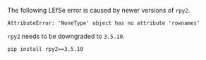 The following LEfSe error is caused by newer versions of `rpy2`.

```
AttributeError: 'NoneType' object has no attribute 'rownames'
```

`rpy2` needs to be downgraded to `3.5.10`.

```bash
pip install rpy2==3.5.10
```

